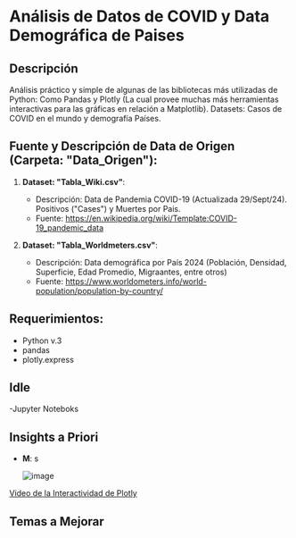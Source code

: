 # Análisis de Datos de COVID y Data Demográfica de Paises

## Descripción

Análisis práctico y simple de algunas de las bibliotecas más utilizadas de Python: Como Pandas y Plotly (La cual provee muchas más herramientas interactivas para las gráficas en relación a Matplotlib).
Datasets: Casos de COVID en el mundo y demografía Países.

## Fuente y Descripción de Data de Origen (Carpeta: "Data_Origen"):

1. **Dataset: "Tabla_Wiki.csv"**:
   - Descripción: Data de Pandemia COVID-19 (Actualizada 29/Sept/24). Positivos ("Cases") y Muertes por Pais.
   - Fuente: https://en.wikipedia.org/wiki/Template:COVID-19_pandemic_data
   
2. **Dataset: "Tabla_Worldmeters.csv"**:
   - Descripción: Data demográfica por País 2024 (Población, Densidad, Superficie, Edad Promedio, Migraantes, entre otros)
   - Fuente: https://www.worldometers.info/world-population/population-by-country/
   


## Requerimientos:

- Python v.3
- pandas
- plotly.express

## Idle
-Jupyter Noteboks


## Insights a Priori

- **M**: s

  ![image](https://github.com/user-attachments/assets/1f3710d7-3820-4250-8a40-50aa83793c00)



[Video de la Interactividad de Plotly](https://www.dropbox.com/scl/fi/3qh19v58uv6mbilzphuk4/Ej_Plotly.mp4?rlkey=cnu1u7l65y0peg6gy24ggzisl&e=1&st=9amhz0a1&dl=0)













 ## Temas a Mejorar

 
